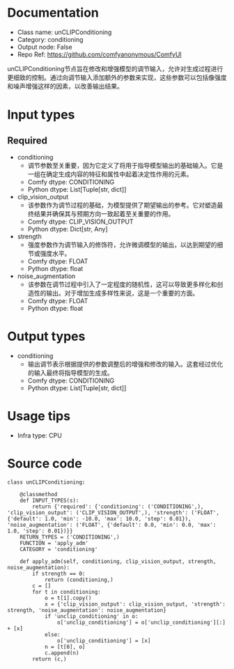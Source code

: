 # Documentation
- Class name: unCLIPConditioning
- Category: conditioning
- Output node: False
- Repo Ref: https://github.com/comfyanonymous/ComfyUI

unCLIPConditioning节点旨在修改和增强模型的调节输入，允许对生成过程进行更细致的控制。通过向调节输入添加额外的参数来实现，这些参数可以包括像强度和噪声增强这样的因素，以改善输出结果。

# Input types
## Required
- conditioning
    - 调节参数至关重要，因为它定义了将用于指导模型输出的基础输入。它是一组在确定生成内容的特征和属性中起着决定性作用的元素。
    - Comfy dtype: CONDITIONING
    - Python dtype: List[Tuple[str, dict]]
- clip_vision_output
    - 该参数作为调节过程的基础，为模型提供了期望输出的参考。它对塑造最终结果并确保其与预期方向一致起着至关重要的作用。
    - Comfy dtype: CLIP_VISION_OUTPUT
    - Python dtype: Dict[str, Any]
- strength
    - 强度参数作为调节输入的修饰符，允许微调模型的输出，以达到期望的细节或强度水平。
    - Comfy dtype: FLOAT
    - Python dtype: float
- noise_augmentation
    - 该参数在调节过程中引入了一定程度的随机性，这可以导致更多样化和创造性的输出。对于增加生成多样性来说，这是一个重要的方面。
    - Comfy dtype: FLOAT
    - Python dtype: float

# Output types
- conditioning
    - 输出调节表示根据提供的参数调整后的增强和修改的输入。这套经过优化的输入最终将指导模型的生成。
    - Comfy dtype: CONDITIONING
    - Python dtype: List[Tuple[str, dict]]

# Usage tips
- Infra type: CPU

# Source code
```
class unCLIPConditioning:

    @classmethod
    def INPUT_TYPES(s):
        return {'required': {'conditioning': ('CONDITIONING',), 'clip_vision_output': ('CLIP_VISION_OUTPUT',), 'strength': ('FLOAT', {'default': 1.0, 'min': -10.0, 'max': 10.0, 'step': 0.01}), 'noise_augmentation': ('FLOAT', {'default': 0.0, 'min': 0.0, 'max': 1.0, 'step': 0.01})}}
    RETURN_TYPES = ('CONDITIONING',)
    FUNCTION = 'apply_adm'
    CATEGORY = 'conditioning'

    def apply_adm(self, conditioning, clip_vision_output, strength, noise_augmentation):
        if strength == 0:
            return (conditioning,)
        c = []
        for t in conditioning:
            o = t[1].copy()
            x = {'clip_vision_output': clip_vision_output, 'strength': strength, 'noise_augmentation': noise_augmentation}
            if 'unclip_conditioning' in o:
                o['unclip_conditioning'] = o['unclip_conditioning'][:] + [x]
            else:
                o['unclip_conditioning'] = [x]
            n = [t[0], o]
            c.append(n)
        return (c,)
```